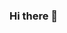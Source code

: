 ### Hi there 👋

<!--
**honeymhs/honeymhs** is a ✨ _special_ ✨ repository because its `README.md` (this file) appears on your GitHub profile.

Here are some ideas to get you started:

- 🧔 I am Muhammad Hamza Shahid
- 📚 I'm a Pre-medical graduated student
- 🌱 I’m currently learning Cloud Applied Generative AI Engineering
- 📫 How to reach me: You can reach me through the attached Social Media Links or you can E-mail me on - hamzashahid0258@gmail.com
-->

